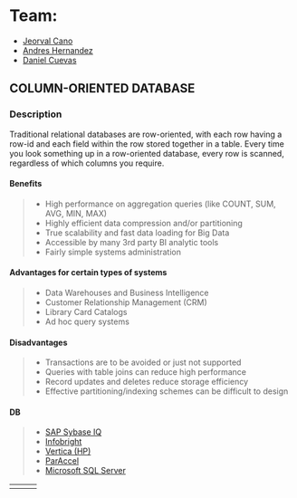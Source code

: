 
# Team:
 - [Jeorval Cano](https://github.com/JeorvalCM)
 - [Andres Hernandez](https://github.com/AndresHdez2000)
 - [Daniel Cuevas](https://github.com/DanielDCM212)

## COLUMN-ORIENTED DATABASE

### Description

Traditional relational databases are row-oriented, with each row having a row-id and each field within the row stored together in a table. 
Every time you look something up in a row-oriented database, every row is scanned, regardless of which columns you require. 

#### Benefits
> + High performance on aggregation queries (like COUNT, SUM, AVG, MIN, MAX)  
> + Highly efficient data compression and/or partitioning  
> + True scalability and fast data loading for Big Data  
> + Accessible by many 3rd party BI analytic tools  
> + Fairly simple systems administration

#### Advantages for certain types of systems
> + Data Warehouses and Business Intelligence  
> + Customer Relationship Management (CRM)  
> + Library Card Catalogs  
> + Ad hoc query systems

#### Disadvantages
> + Transactions are to be avoided or just not supported
> + Queries with table joins can reduce high performance 
> + Record updates and deletes reduce storage efficiency 
> + Effective partitioning/indexing schemes can be difficult to design

#### DB
> + [SAP Sybase IQ](https://www.sap.com/index.html)
> + [Infobright](http://www.ignitetech.com/solutions/information-technology/infobrightdb)
> + [Vertica (HP)](https://www.vertica.com/)
> + [ParAccel](https://www.actian.com/)
> + [Microsoft SQL Server](https://www.microsoft.com/)

|  |  |  |
|--|--|--|
|  |  |  |

<!--stackedit_data:
eyJoaXN0b3J5IjpbMjA2Mzc5NjYzXX0=
-->